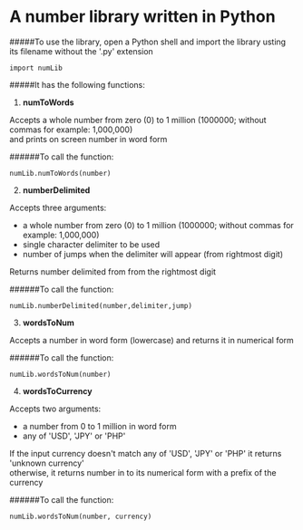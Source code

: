 A number library written in Python
===

#####To use the library, open a Python shell and import the library usting its filename without the '.py' extension
```
import numLib
```

#####It has the following functions: 

1. **numToWords**
<p>Accepts  a  whole  number from zero (0) to 1 million (1000000; without commas for example: 1,000,000) <br/>and prints on screen number in  word form</p>

######To call the function:
```
numLib.numToWords(number)
```

2. **numberDelimited**
<p>Accepts three arguments: 
  <ul>
    <li>a  whole  number from zero (0) to 1 million (1000000; without commas for example: 1,000,000)
    <li>single character delimiter to be used
    <li>number of jumps when the delimiter will appear (from rightmost digit)
  </ul>
</p>
<p>Returns number delimited from from the rightmost digit</p>

######To call the function:
```
numLib.numberDelimited(number,delimiter,jump)
```

3. **wordsToNum**
<p>Accepts a number in word form (lowercase) and returns it in numerical form</p>

######To call the function:
```
numLib.wordsToNum(number)
```

4. **wordsToCurrency**
<p>Accepts two arguments:
  <ul>
    <li>a number from 0 to 1 million in word form
    <li>any of 'USD', 'JPY' or 'PHP'
  </ul>
</p>
<p>If the input currency doesn't match any of 'USD', 'JPY' or 'PHP' it returns 'unknown currency'<br/>
otherwise, it returns number in to its numerical form with a prefix of the currency</p>

######To call the function:
```
numLib.wordsToNum(number, currency)
```
